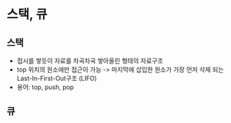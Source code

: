 스택, 큐
========================
## 스택
- 접시를 쌓듯이 자료를 차곡차곡 쌓아올린 형태의 자료구조 
- top 위치의 원소에만 접근이 가능 -> 마지막에 삽입한 원소가 가장 먼저 삭제 되는 Last-In-First-Out구조 (LIFO)
- 용어: top, push, pop

## 큐
